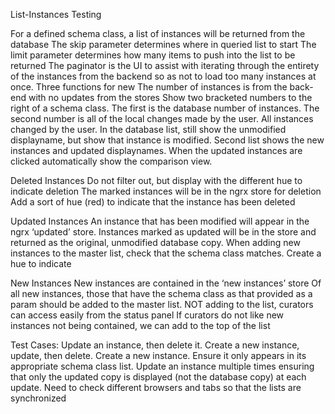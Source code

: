 List-Instances Testing 

For a defined schema class, a list of instances will be returned from the database
The skip parameter determines where in queried list to start 
The limit parameter determines how many items to push into the list to be returned
The paginator is the UI to assist with iterating through the entirety of the instances from the backend so as not to load too many instances at once.
Three functions for new
The number of instances is from the back-end with no updates from the stores 
Show two bracketed numbers to the right of a schema class. The first is the database number of instances. The second number is all of the local changes made by the user. All instances changed by the user. In the database list, still show the unmodified displayname, but show that instance is modified. Second list shows the new instances and updated displaynames. When the updated instances are clicked automatically show the comparison view. 

Deleted Instances
Do not filter out, but display with the different hue to indicate deletion 
The marked instances will be in the ngrx store for deletion 
Add a sort of hue (red) to indicate that the instance has been deleted 


Updated Instances
An instance that has been modified will appear in the ngrx ‘updated’ store.
Instances marked as updated will be in the store and returned as the original, unmodified database copy. 
When adding new instances to the master list, check that the schema class matches.
Create a hue to indicate 

New Instances 
New instances are contained in the ‘new instances’ store 
Of all new instances, those that have the schema class as that provided as a param should be added to the master list. 
NOT adding to the list, curators can access easily from the status panel 
If curators do not like new instances not being contained, we can add to the top of the list 

Test Cases:
Update an instance, then delete it.
Create a new instance, update, then delete.
Create a new instance. Ensure it only appears in its appropriate schema class list.
Update an instance multiple times ensuring that only the updated copy is displayed (not the database copy) at each update.
Need to check different browsers and tabs so that the lists are synchronized 
